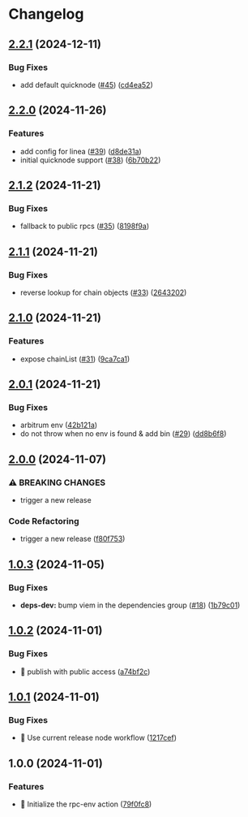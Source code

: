 # Changelog

## [2.2.1](https://github.com/bgd-labs/action-rpc-env/compare/v2.2.0...v2.2.1) (2024-12-11)


### Bug Fixes

* add default quicknode ([#45](https://github.com/bgd-labs/action-rpc-env/issues/45)) ([cd4ea52](https://github.com/bgd-labs/action-rpc-env/commit/cd4ea52c62bf054252840745e63566cf97cbe99d))

## [2.2.0](https://github.com/bgd-labs/action-rpc-env/compare/v2.1.2...v2.2.0) (2024-11-26)


### Features

* add config for linea ([#39](https://github.com/bgd-labs/action-rpc-env/issues/39)) ([d8de31a](https://github.com/bgd-labs/action-rpc-env/commit/d8de31a47fb0657a7dbb6fb7ffe3e83e6c3a9293))
* initial quicknode support ([#38](https://github.com/bgd-labs/action-rpc-env/issues/38)) ([6b70b22](https://github.com/bgd-labs/action-rpc-env/commit/6b70b222a0737572d6cd7fc3cdb0b5dbe474ad52))

## [2.1.2](https://github.com/bgd-labs/action-rpc-env/compare/v2.1.1...v2.1.2) (2024-11-21)


### Bug Fixes

* fallback to public rpcs ([#35](https://github.com/bgd-labs/action-rpc-env/issues/35)) ([8198f9a](https://github.com/bgd-labs/action-rpc-env/commit/8198f9a1a0d6487eaa0d4e7ad4d04258d9ca66e6))

## [2.1.1](https://github.com/bgd-labs/action-rpc-env/compare/v2.1.0...v2.1.1) (2024-11-21)


### Bug Fixes

* reverse lookup for chain objects ([#33](https://github.com/bgd-labs/action-rpc-env/issues/33)) ([2643202](https://github.com/bgd-labs/action-rpc-env/commit/26432023db42fceaaf41d275881d307953f9d17e))

## [2.1.0](https://github.com/bgd-labs/action-rpc-env/compare/v2.0.1...v2.1.0) (2024-11-21)


### Features

* expose chainList ([#31](https://github.com/bgd-labs/action-rpc-env/issues/31)) ([9ca7ca1](https://github.com/bgd-labs/action-rpc-env/commit/9ca7ca1550d02b5d89733c815bc0a0d992f8c1dd))

## [2.0.1](https://github.com/bgd-labs/action-rpc-env/compare/v2.0.0...v2.0.1) (2024-11-21)


### Bug Fixes

* arbitrum env ([42b121a](https://github.com/bgd-labs/action-rpc-env/commit/42b121ac9a889ab73ba0427b59c40c6aa6329355))
* do not throw when no env is found & add bin ([#29](https://github.com/bgd-labs/action-rpc-env/issues/29)) ([dd8b6f8](https://github.com/bgd-labs/action-rpc-env/commit/dd8b6f820fcba266ad0c58aef26a0d025ab22364))

## [2.0.0](https://github.com/bgd-labs/action-rpc-env/compare/v1.0.3...v2.0.0) (2024-11-07)


### ⚠ BREAKING CHANGES

* trigger a new release

### Code Refactoring

* trigger a new release ([f80f753](https://github.com/bgd-labs/action-rpc-env/commit/f80f753c19b983c194f759bbacbd498b85ce8237))

## [1.0.3](https://github.com/bgd-labs/action-rpc-env/compare/v1.0.2...v1.0.3) (2024-11-05)


### Bug Fixes

* **deps-dev:** bump viem in the dependencies group ([#18](https://github.com/bgd-labs/action-rpc-env/issues/18)) ([1b79c01](https://github.com/bgd-labs/action-rpc-env/commit/1b79c01b3200fc49944ed340e5a07dc90ffe6ecd))

## [1.0.2](https://github.com/bgd-labs/action-rpc-env/compare/v1.0.1...v1.0.2) (2024-11-01)


### Bug Fixes

* 📢 publish with public access ([a74bf2c](https://github.com/bgd-labs/action-rpc-env/commit/a74bf2cb6e54352d0ba821fbf187472bd9be0a08))

## [1.0.1](https://github.com/bgd-labs/action-rpc-env/compare/v1.0.0...v1.0.1) (2024-11-01)


### Bug Fixes

* :bug: Use current release node workflow ([1217cef](https://github.com/bgd-labs/action-rpc-env/commit/1217cef18dd22cfba0efc3087c7e14ad943f04d9))

## 1.0.0 (2024-11-01)


### Features

* :art: Initialize the rpc-env action ([79f0fc8](https://github.com/bgd-labs/action-rpc-env/commit/79f0fc89f7d28364e3e8328f5516ea28c415a755))
